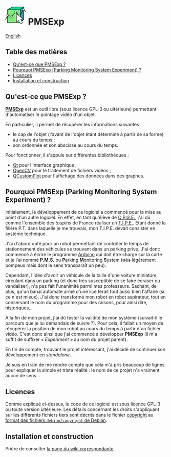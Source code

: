 # <img src="share/icons/com.github.PMSExp.svg" width="64" height="64"/> PMSExp

[English](README.md)

## Table des matières

- [Qu'est-ce que PMSExp ?](#quest-ce-que-pmsexp)
- [Pourquoi PMSExp (Parking Monitoring System Experiment) ?](#pourquoi-pmsexp-parking-monitoring-system-experiment)
- [Licences](#licences)
- [Installation et construction](#installation-et-construction)

## Qu'est-ce que PMSExp ?

[**PMSExp**](https://github.com/beatussum/pmsexp/) est un outil libre (sous licence GPL-3 ou ultérieure) permettant d'automatiser le pointage vidéo d'un objet.

En particulier, il permet de récupérer les informations suivantes :
- le cap de l'objet (l'avant de l'objet étant déterminé à partir de sa forme) au cours du temps ;
- son ordonnée et son abscisse au cours du temps.

Pour fonctionner, il s'appuie sur différentes bibliothèques :
- [Qt](https://www.qt.io/) pour l'interface graphique ;
- [OpenCV](https://opencv.org/) pour le traitement de fichiers vidéos ;
- [QCustomPlot](https://www.qcustomplot.com/) pour l'affichage des données dans des graphes.

## Pourquoi PMSExp (Parking Monitoring System Experiment) ?

Initialement, le développement de ce logiciel a commencé pour la mise au point d'un autre logiciel. En effet, en tant qu'élève de [C.P.G.E.](https://www.enseignementsup-recherche.gouv.fr/fr/classes-preparatoires-aux-grandes-ecoles-cpge-46496), j'ai dû comme l'ensemble des _taupins_ de France réaliser un [T.I.P.E.](https://www.scei-concours.fr/tipe.php). Étant donné la filière P.T. dans laquelle je me trouvais, mon T.I.P.E. devait consister en système technique.

J'ai d'abord opté pour un robot permettant de contrôler le temps de stationnement des véhicules se trouvant dans un parking privé. J'ai donc commencé à écrire le programme [Arduino](https://www.arduino.cc/) qui doit être chargé sur la carte et je l'ai nommé **P.M.S.** ou **P**arking **M**onitoring **S**ystem (~~très~~ légérement pompeux mais dont le sens transparaît un peu).

Cependant, l'idée d'avoir un véhicule de la taille d'une voiture miniature, circulant dans un parking (et donc très susceptible de se faire écraser ou vandaliser), n'a pas fait l'unanimité parmi mes professeurs. Sachant, de plus, qu'un banal automate armé d'une lice ferait tout aussi bien l'affaire (si ce n'est mieux). J'ai donc transformé mon robot en robot aspirateur, tout en conservant le nom du programme pour des raisons, pour ainsi dire, historiques…

À la fin de mon projet, j'ai dû tester la validité de mon système (suivait-il le parcours que je lui demandais de suivre ?). Pour cela, il fallait un moyen de récupérer la position de mon robot au cours du temps à partir d'un fichier vidéo. C'est donc ainsi que j'ai commencé à développer **PMSExp** (il m'a suffit de suffixer _« Experiment »_ au nom du projet parent).

En fin de compte, trouvant le projet intéressant, j'ai décidé de continuer son développement en _standalone_.

Je suis en train de me rendre compte que cela m'a pris beaucoup de lignes pour expliquer la simple et triste réalité : le nom de ce projet n'a vraiment aucun de sens…

## Licences

Comme expliqué ci-dessus, le code de ce logiciel est sous licence GPL-3 ou toute version ultérieure. Les détails concernant les droits s'appliquant sur les différents fichiers tiers sont décrits dans le fichier [copyright](copyright) au [format des fichiers `debian/copyright` de Debian](https://www.debian.org/doc/packaging-manuals/copyright-format/1.0/).

## Installation et construction

Prière de consulter [la page du wiki correspondante](https://github.com/beatussum/pmsexp/wiki/Installing-PMSExp).
